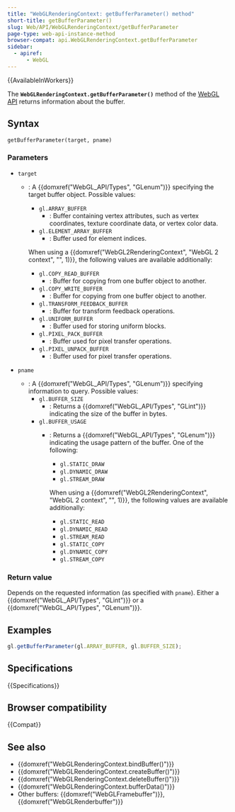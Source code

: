 ```yaml
---
title: "WebGLRenderingContext: getBufferParameter() method"
short-title: getBufferParameter()
slug: Web/API/WebGLRenderingContext/getBufferParameter
page-type: web-api-instance-method
browser-compat: api.WebGLRenderingContext.getBufferParameter
sidebar:
  - apiref:
      - WebGL
---
```


{{AvailableInWorkers}}

The **`WebGLRenderingContext.getBufferParameter()`** method of
the [WebGL API](/en-US/docs/Web/API/WebGL_API) returns information about the
buffer.

## Syntax

```js-nolint
getBufferParameter(target, pname)
```

### Parameters

- `target`
  - : A {{domxref("WebGL_API/Types", "GLenum")}} specifying the target buffer object. Possible values:
    - `gl.ARRAY_BUFFER`
      - : Buffer containing vertex attributes, such as
        vertex coordinates, texture coordinate data, or vertex color data.
    - `gl.ELEMENT_ARRAY_BUFFER`
      - : Buffer used for element indices.

    When using a {{domxref("WebGL2RenderingContext", "WebGL 2 context", "", 1)}},
    the following values are available additionally:
    - `gl.COPY_READ_BUFFER`
      - : Buffer for copying from one buffer object to another.
    - `gl.COPY_WRITE_BUFFER`
      - : Buffer for copying from one buffer object to another.
    - `gl.TRANSFORM_FEEDBACK_BUFFER`
      - : Buffer for transform feedback operations.
    - `gl.UNIFORM_BUFFER`
      - : Buffer used for storing uniform blocks.
    - `gl.PIXEL_PACK_BUFFER`
      - : Buffer used for pixel transfer operations.
    - `gl.PIXEL_UNPACK_BUFFER`
      - : Buffer used for pixel transfer operations.

- `pname`
  - : A {{domxref("WebGL_API/Types", "GLenum")}} specifying information to query. Possible values:
    - `gl.BUFFER_SIZE`
      - : Returns a {{domxref("WebGL_API/Types", "GLint")}} indicating the size
        of the buffer in bytes.
    - `gl.BUFFER_USAGE`
      - : Returns a {{domxref("WebGL_API/Types", "GLenum")}} indicating the
        usage pattern of the buffer. One of the following:
        - `gl.STATIC_DRAW`
        - `gl.DYNAMIC_DRAW`
        - `gl.STREAM_DRAW`

        When using a {{domxref("WebGL2RenderingContext", "WebGL 2 context", "", 1)}},
        the following values are available additionally:
        - `gl.STATIC_READ`
        - `gl.DYNAMIC_READ`
        - `gl.STREAM_READ`
        - `gl.STATIC_COPY`
        - `gl.DYNAMIC_COPY`
        - `gl.STREAM_COPY`

### Return value

Depends on the requested information (as specified with `pname`). Either a
{{domxref("WebGL_API/Types", "GLint")}} or a {{domxref("WebGL_API/Types", "GLenum")}}.

## Examples

```js
gl.getBufferParameter(gl.ARRAY_BUFFER, gl.BUFFER_SIZE);
```

## Specifications

{{Specifications}}

## Browser compatibility

{{Compat}}

## See also

- {{domxref("WebGLRenderingContext.bindBuffer()")}}
- {{domxref("WebGLRenderingContext.createBuffer()")}}
- {{domxref("WebGLRenderingContext.deleteBuffer()")}}
- {{domxref("WebGLRenderingContext.bufferData()")}}
- Other buffers: {{domxref("WebGLFramebuffer")}}, {{domxref("WebGLRenderbuffer")}}
